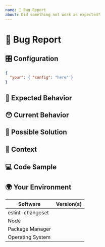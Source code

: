 ```yaml
---
name: 🐛 Bug Report
about: Did something not work as expected?
---
```


<!---
Thanks for filing an issue 😄 ! Before you submit, please read the following:

Search open/closed issues before submitting since someone might have asked the same thing before!
-->

# 🐛 Bug Report

<!--- Provide a general summary of the issue here. -->

## 🎛 Configuration

<!--- If describing a bug, tell us what your configuration looks like. -->

```json
{
  "your": { "config": "here" }
}
```

## 🤔 Expected Behavior

<!--- Tell us what should happen. -->

## 😯 Current Behavior

<!--- Tell us what happens instead of the expected behavior. -->

<!--- If you are seeing an error, please include the full error message and stack trace. -->

## 💁 Possible Solution

<!--- Not obligatory, but suggest a fix/reason for the bug. -->

## 🔦 Context

<!--- How has this issue affected you? What are you trying to accomplish? -->

<!--- Providing context helps us come up with a solution that is most useful in the real world. -->

## 💻 Code Sample

<!-- Please provide a code repository, gist, code snippet or sample files to reproduce the issue. -->

## 🌍 Your Environment

<!--- Include as many relevant details about the environment you experienced the bug in. -->

| Software         | Version(s) |
| ---------------- | ---------- |
| eslint-changeset |            |
| Node             |            |
| Package Manager  |            |
| Operating System |            |
